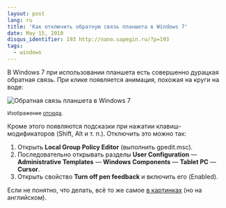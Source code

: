 ```yaml
---
layout: post
lang: ru
title: 'Как отключить обратную связь планшета в Windows 7'
date: May 15, 2010
disqus_identifier: 193 http://nano.sapegin.ru/?p=193
tags:
  - windows
---
```


В Windows 7 при использовании планшета есть совершенно дурацкая обратная связь. При клике появляется анимация, похожая на круги на воде:

![Обратная связь планшета в Windows 7](/images/pen_feedback.png)

<small>Изображение [отсюда](http://blogs.msdn.com/saveenr/archive/2010/01/06/configuring-windows-7-and-your-pressure-sensitive-tablet-to-avoid-cursor-ring-animations-a-k-a-dynamic-feedback.aspx).</small>

Кроме этого появляются подсказки при нажатии клавиш-модификаторов (Shift, Alt и т. п.). Отключить это можно так:

1. Открыть **Local Group Policy Editor** (выполнить gpedit.msc).
2. Последовательно открывать разделы **User Configuration** — **Administrative Templates** — **Windows Components** — **Tablet PC** — **Cursor**.
3. Открыть свойство **Turn off pen feedback** и включить его (Enabled).

Если не понятно, что делать, всё то же самое [в картинках](http://blogs.msdn.com/saveenr/archive/2010/01/06/configuring-windows-7-and-your-pressure-sensitive-tablet-to-avoid-cursor-ring-animations-a-k-a-dynamic-feedback.aspx) (но на английском).
